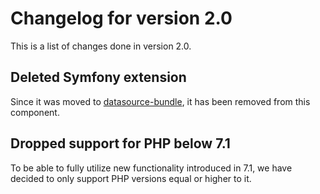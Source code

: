 # Changelog for version 2.0

This is a list of changes done in version 2.0.

## Deleted Symfony extension

Since it was moved to [datasource-bundle](https://github.com/fsi-open/datasource-bundle),
it has been removed from this component.

## Dropped support for PHP below 7.1

To be able to fully utilize new functionality introduced in 7.1, we have decided
to only support PHP versions equal or higher to it.
